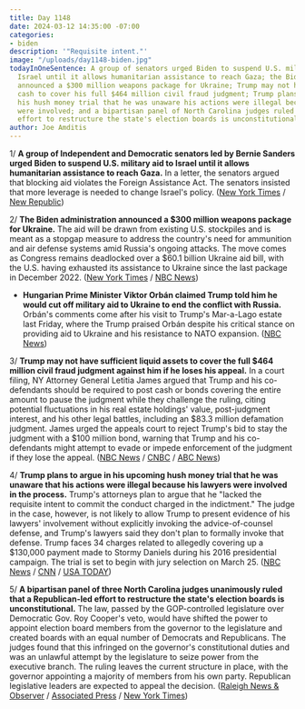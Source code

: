 ```yaml
---
title: Day 1148
date: 2024-03-12 14:35:00 -07:00
categories:
- biden
description: '"Requisite intent."'
image: "/uploads/day1148-biden.jpg"
todayInOneSentence: A group of senators urged Biden to suspend U.S. military aid to
  Israel until it allows humanitarian assistance to reach Gaza; the Biden administration
  announced a $300 million weapons package for Ukraine; Trump may not have enough
  cash to cover his full $464 million civil fraud judgment; Trump plans to argue in
  his hush money trial that he was unaware his actions were illegal because his lawyers
  were involved; and a bipartisan panel of North Carolina judges ruled that a Republican-led
  effort to restructure the state's election boards is unconstitutional.
author: Joe Amditis
---
```


1/ **A group of Independent and Democratic senators led by Bernie Sanders urged Biden to suspend U.S. military aid to Israel until it allows humanitarian assistance to reach Gaza.** In a letter, the senators argued that blocking aid violates the Foreign Assistance Act. The senators insisted that more leverage is needed to change Israel's policy. ([New York Times](https://www.nytimes.com/2024/03/12/us/politics/democrats-biden-israel-letter.html) / [New Republic](https://newrepublic.com/post/179764/bernie-sanders-democratic-senators-letter-biden-israel))

2/ **The Biden administration announced a $300 million weapons package for Ukraine.** The aid will be drawn from existing U.S. stockpiles and is meant as a stopgap measure to address the country's need for ammunition and air defense systems amid Russia's ongoing attacks. The move comes as Congress remains deadlocked over a $60.1 billion Ukraine aid bill, with the U.S. having exhausted its assistance to Ukraine since the last package in December 2022. ([New York Times](https://www.nytimes.com/2024/03/12/us/politics/us-aid-ukraine-war.html) / [NBC News](https://www.nbcnews.com/politics/white-house-provide-300-million-weapons-package-ukraine-rcna143021))

* **Hungarian Prime Minister Viktor Orbán claimed Trump told him he would cut off military aid to Ukraine to end the conflict with Russia.** Orbán's comments come after his visit to Trump's Mar-a-Lago estate last Friday, where the Trump praised Orbán despite his critical stance on providing aid to Ukraine and his resistance to NATO expansion. ([NBC News](https://www.nbcnews.com/politics/2024-election/hungarys-leader-claims-trump-told-cut-us-military-aid-ukraine-rcna142774))

3/ **Trump may not have sufficient liquid assets to cover the full $464 million civil fraud judgment against him if he loses his appeal.** In a court filing, NY Attorney General Letitia James argued that Trump and his co-defendants should be required to post cash or bonds covering the entire amount to pause the judgment while they challenge the ruling, citing potential fluctuations in his real estate holdings' value, post-judgment interest, and his other legal battles, including an $83.3 million defamation judgment. James urged the appeals court to reject Trump's bid to stay the judgment with a $100 million bond, warning that Trump and his co-defendants might attempt to evade or impede enforcement of the judgment if they lose the appeal. ([NBC News](https://www.cnbc.com/2024/03/12/new-york-ag-questions-trump-cash-reserves-in-464-mln-fraud-appeal.html) / [CNBC](https://www.cnbc.com/2024/03/12/new-york-ag-questions-trump-cash-reserves-in-464-mln-fraud-appeal.html) / [ABC News](https://abcnews.go.com/Politics/trump-defendants-post-bond-full-464-million-judgment/story?id=108031376))

4/ **Trump plans to argue in his upcoming hush money trial that he was unaware that his actions were illegal because his lawyers were involved in the process.** Trump's attorneys plan to argue that he "lacked the requisite intent to commit the conduct charged in the indictment." The judge in the case, however, is not likely to allow Trump to present evidence of his lawyers' involvement without explicitly invoking the advice-of-counsel defense, and Trump's lawyers said they don't plan to formally invoke that defense. Trump faces 34 charges related to allegedly covering up a $130,000 payment made to Stormy Daniels during his 2016 presidential campaign. The trial is set to begin with jury selection on March 25. ([NBC News](https://www.nbcnews.com/politics/donald-trump/trump-plans-lean-attorneys-involvement-hush-money-payments-part-trial-rcna143045) / [CNN](https://www.cnn.com/2024/03/11/politics/trump-delay-hush-money-trial-supreme-court/index.html) / [USA TODAY](https://www.usatoday.com/story/news/politics/2024/03/11/donald-trump-claims-immunity-new-york-charges/72932752007/))

5/ **A bipartisan panel of three North Carolina judges unanimously ruled that a Republican-led effort to restructure the state's election boards is unconstitutional.** The law, passed by the GOP-controlled legislature over Democratic Gov. Roy Cooper's veto, would have shifted the power to appoint election board members from the governor to the legislature and created boards with an equal number of Democrats and Republicans. The judges found that this infringed on the governor's constitutional duties and was an unlawful attempt by the legislature to seize power from the executive branch. The ruling leaves the current structure in place, with the governor appointing a majority of members from his own party. Republican legislative leaders are expected to appeal the decision. ([Raleigh News & Observer](https://www.newsobserver.com/news/politics-government/article286349535.html) / [Associated Press](https://apnews.com/article/north-carolina-elections-boards-governor-legislature-879ed4e4f8c84f55283dba0ad01b6823) / [New York Times](https://www.nytimes.com/2024/03/12/us/politics/north-carolina-election-boards.html))
